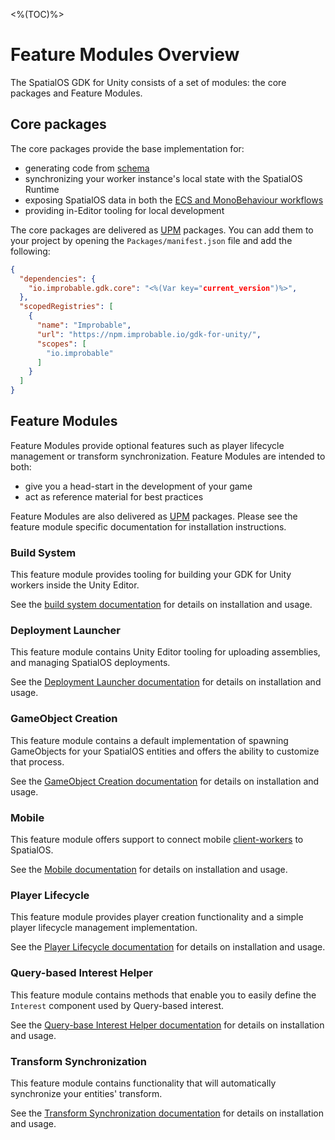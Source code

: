 <%(TOC)%>

# Feature Modules Overview

The SpatialOS GDK for Unity consists of a set of modules: the core packages and Feature Modules.

## Core packages

The core packages provide the base implementation for:

* generating code from [schema]({{urlRoot}}/reference/glossary#schema)
* synchronizing your worker instance's local state with the SpatialOS Runtime
* exposing SpatialOS data in both the [ECS and MonoBehaviour workflows]({{urlRoot}}/reference/workflows/overview)
* providing in-Editor tooling for local development

The core packages are delivered as [UPM](https://docs.unity3d.com/Packages/com.unity.package-manager-ui@1.8/manual/index.html) packages. You can add them to your project by opening the `Packages/manifest.json` file and add the following:

```json
{
  "dependencies": {
    "io.improbable.gdk.core": "<%(Var key="current_version")%>",
  },
  "scopedRegistries": [
    {
      "name": "Improbable",
      "url": "https://npm.improbable.io/gdk-for-unity/",
      "scopes": [
        "io.improbable"
      ]
    }
  ]
}
```

## Feature Modules

Feature Modules provide optional features such as player lifecycle management or transform synchronization. Feature Modules are intended to both:

* give you a head-start in the development of your game
* act as reference material for best practices

Feature Modules are also delivered as [UPM](https://docs.unity3d.com/Packages/com.unity.package-manager-ui@1.8/manual/index.html) packages. Please see the feature module specific documentation for installation instructions.

### Build System

This feature module provides tooling for building your GDK for Unity workers inside the Unity Editor.

See the [build system documentation]({{urlRoot}}/modules/build-system/overview) for details on installation and usage.

### Deployment Launcher

This feature module contains Unity Editor tooling for uploading assemblies, and managing SpatialOS deployments.

See the [Deployment Launcher documentation]({{urlRoot}}/modules/deployment-launcher/overview) for details on installation and usage.

### GameObject Creation

This feature module contains a default implementation of spawning GameObjects for your SpatialOS entities and offers the ability to customize that process.

See the [GameObject Creation documentation]({{urlRoot}}/modules/game-object-creation/overview) for details on installation and usage.

### Mobile

This feature module offers support to connect mobile [client-workers]({{urlRoot}}/reference/glossary#client-worker) to SpatialOS.

See the [Mobile documentation]({{urlRoot}}/modules/mobile/overview) for details on installation and usage.

### Player Lifecycle

This feature module provides player creation functionality and a simple player lifecycle management implementation.

See the [Player Lifecycle documentation]({{urlRoot}}/modules/player-lifecycle/overview) for details on installation and usage.

### Query-based Interest Helper

This feature module contains methods that enable you to easily define the `Interest` component used by Query-based interest.

See the [Query-base Interest Helper documentation]({{urlRoot}}/modules/qbi-helper/overview) for details on installation and usage.

### Transform Synchronization

This feature module contains functionality that will automatically synchronize your entities' transform. 

See the [Transform Synchronization documentation]({{urlRoot}}/modules/transform-sync/overview) for details on installation and usage.
